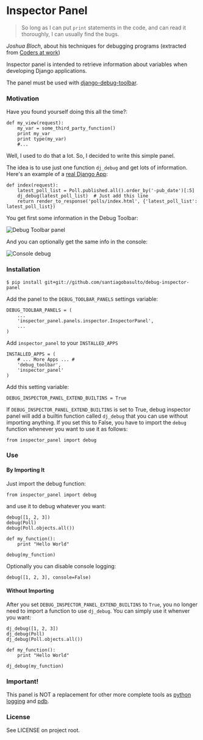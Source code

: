 Inspector Panel
===============

> So long as I can put `print` statements in the code, and can read it thoroughly, I can usually find the bugs.

*Joshua Bloch*, about his techniques for debugging programs (extracted from [Coders at work](http://goo.gl/WI0RU))

Inspector panel is intended to retrieve information about variables when developing Django applications.

The panel must be used with [django-debug-toolbar](https://github.com/django-debug-toolbar/django-debug-toolbar).

### Motivation

Have you found yourself doing this all the time?:

    def my_view(request):
        my_var = some_third_party_function()
        print my_var
        print type(my_var)
        #...

Well, I used to do that a lot. So, I decided to write this simple panel.

The idea is to use just one function `dj_debug` and get lots of information. Here's an example of a [real Django App](https://github.com/santiagobasulto/guide-to-testing-in-django):

    def index(request):
        latest_poll_list = Poll.published.all().order_by('-pub_date')[:5]
        dj_debug(latest_poll_list)  # Just add this line
        return render_to_response('polls/index.html', {'latest_poll_list': latest_poll_list})

You get first some information in the Debug Toolbar:

![Debug Toolbar panel](http://i.imgur.com/Wv9rV.png)

And you can optionally get the same info in the console:

![Console debug](http://i.imgur.com/z4Ybe.png)

### Installation

    $ pip install git+git://github.com/santiagobasulto/debug-inspector-panel

Add the panel to the `DEBUG_TOOLBAR_PANELS` settings variable: 

    DEBUG_TOOLBAR_PANELS = (
        ...
        'inspector_panel.panels.inspector.InspectorPanel',
        ...
    )

Add `inspector_panel` to your `INSTALLED_APPS`

    INSTALLED_APPS = (
        # ... More Apps ... #
        'debug_toolbar',
        'inspector_panel'
    )

Add this setting variable:
    
    DEBUG_INSPECTOR_PANEL_EXTEND_BUILTINS = True

If `DEBUG_INSPECTOR_PANEL_EXTEND_BUILTINS` is set to True, debug inspector panel will add a builtin function called `dj_debug` that you can use without importing anything.
If you set this to False, you have to import the `debug` function whenever you want to use it as follows:

    from inspector_panel import debug


### Use
#### By Importing It
Just import the debug function:

    from inspector_panel import debug

and use it to debug whatever you want:

    debug([1, 2, 3])
    debug(Poll)
    debug(Poll.objects.all())

    def my_function():
        print "Hello World"

    debug(my_function)

Optionally you can disable console logging:

    debug([1, 2, 3], console=False)

#### Without Importing
After you set `DEBUG_INSPECTOR_PANEL_EXTEND_BUILTINS` to `True`, you no longer need to import a function
to use `dj_debug`. You can simply use it whenver you want:

    dj_debug([1, 2, 3])
    dj_debug(Poll)
    dj_debug(Poll.objects.all())

    def my_function():
        print "Hello World"

    dj_debug(my_function)


### Important!

This panel is NOT a replacement for other more complete tools as [python logging](http://docs.python.org/library/logging.html) and [pdb](http://docs.python.org/library/pdb).

### License

See LICENSE on project root.
